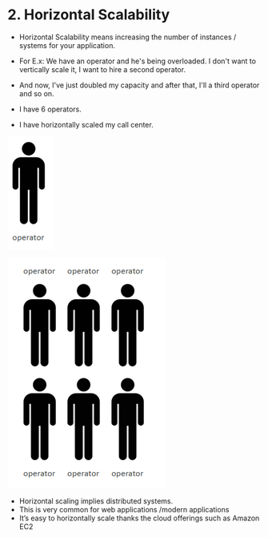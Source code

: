 # 2. Horizontal Scalability

- Horizontal Scalability means increasing the number of instances / systems for your application.
- For E.x: We have an operator and he's being overloaded. I don't want to vertically scale it, I want to hire a second operator.

- And now, I've just doubled my capacity and after that, I'll a third operator and so on.
- I have 6 operators.
- I have horizontally scaled my call center.

![2%20Horizontal%20Scalability/Untitled.png](2%20Horizontal%20Scalability/Untitled.png)

![2%20Horizontal%20Scalability/Untitled%201.png](2%20Horizontal%20Scalability/Untitled%201.png)

- Horizontal scaling implies distributed systems.
- This is very common for web applications /modern applications
- It’s easy to horizontally scale thanks the cloud offerings such as Amazon EC2